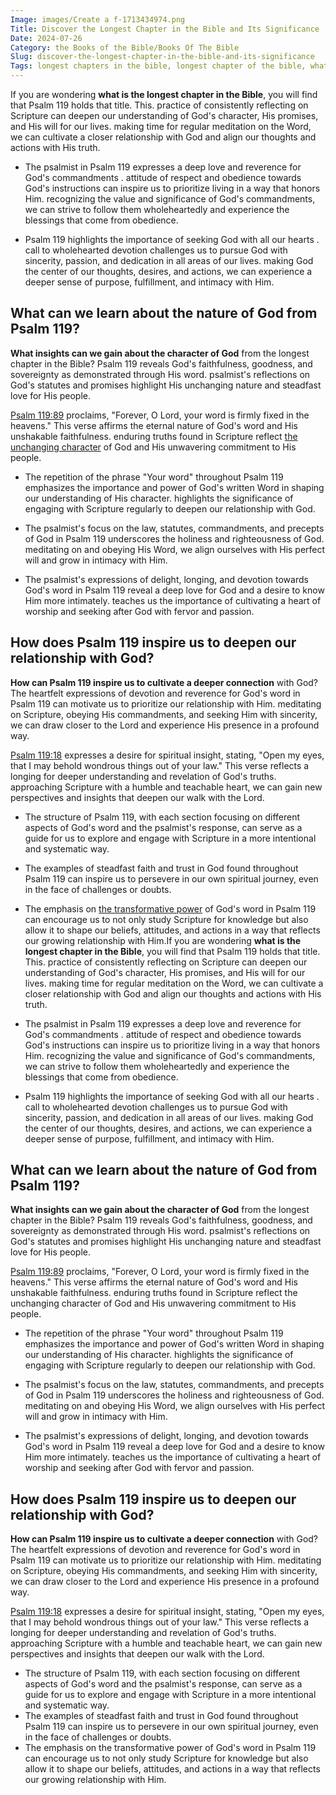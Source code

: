 ```yaml
---
Image: images/Create a f-1713434974.png
Title: Discover the Longest Chapter in the Bible and Its Significance
Date: 2024-07-26
Category: the Books of the Bible/Books Of The Bible
Slug: discover-the-longest-chapter-in-the-bible-and-its-significance
Tags: longest chapters in the bible, longest chapter of the bible, what is the longest chapter in the bible, what's the longest chapter in the bible, longest chapter in the bible, bible longest chapter, what is the longest bible chapter, the books of the bible, books of the bible
---
```

If you are wondering **what is the longest chapter in the Bible**, you will find that Psalm 119 holds that title. This.  practice of consistently reflecting on Scripture can deepen our understanding of God's character, His promises, and His will for our lives.  making time for regular meditation on the Word, we can cultivate a closer relationship with God and align our thoughts and actions with His truth.

- The psalmist in Psalm 119 expresses a deep love and reverence for God's commandments .  attitude of respect and obedience towards God's instructions can inspire us to prioritize living in a way that honors Him.  recognizing the value and significance of God's commandments, we can strive to follow them wholeheartedly and experience the blessings that come from obedience.

- Psalm 119 highlights the importance of seeking God with all our hearts .  call to wholehearted devotion challenges us to pursue God with sincerity, passion, and dedication in all areas of our lives.  making God the center of our thoughts, desires, and actions, we can experience a deeper sense of purpose, fulfillment, and intimacy with Him.


## What can we learn about the nature of God from Psalm 119?

**What insights can we gain about the character of God** from the longest chapter in the Bible? Psalm 119 reveals God's faithfulness, goodness, and sovereignty as demonstrated through His word.  psalmist's reflections on God's statutes and promises highlight His unchanging nature and steadfast love for His people.

[Psalm 119:89](https://www.bibleref.com/Psalm/119/Psalm-119-89.html) proclaims, "Forever, O Lord, your word is firmly fixed in the heavens." This verse affirms the eternal nature of God's word and His unshakable faithfulness.  enduring truths found in Scripture reflect [the unchanging character](/5-powerful-prayers-for-trust-in-god-strengthen-your-faith-today) of God and His unwavering commitment to His people.

- The repetition of the phrase "Your word" throughout Psalm 119 emphasizes the importance and power of God's written Word in shaping our understanding of His character.  highlights the significance of engaging with Scripture regularly to deepen our relationship with God.
 
- The psalmist's focus on the law, statutes, commandments, and precepts of God in Psalm 119 underscores the holiness and righteousness of God.  meditating on and obeying His Word, we align ourselves with His perfect will and grow in intimacy with Him.
 
- The psalmist's expressions of delight, longing, and devotion towards God's word in Psalm 119 reveal a deep love for God and a desire to know Him more intimately.  teaches us the importance of cultivating a heart of worship and seeking after God with fervor and passion.


## How does Psalm 119 inspire us to deepen our relationship with God?

**How can Psalm 119 inspire us to cultivate a deeper connection** with God? The heartfelt expressions of devotion and reverence for God's word in Psalm 119 can motivate us to prioritize our relationship with Him.  meditating on Scripture, obeying His commandments, and seeking Him with sincerity, we can draw closer to the Lord and experience His presence in a profound way.

[Psalm 119:18](https://www.bibleref.com/Psalm/119/Psalm-119-18.html) expresses a desire for spiritual insight, stating, "Open my eyes, that I may behold wondrous things out of your law." This verse reflects a longing for deeper understanding and revelation of God's truths.  approaching Scripture with a humble and teachable heart, we can gain new perspectives and insights that deepen our walk with the Lord.

- The structure of Psalm 119, with each section focusing on different aspects of God's word and the psalmist's response, can serve as a guide for us to explore and engage with Scripture in a more intentional and systematic way.
- The examples of steadfast faith and trust in God found throughout Psalm 119 can inspire us to persevere in our own spiritual journey, even in the face of challenges or doubts.
- The emphasis on [the transformative power](/uncovering-the-divine-journey-of-jesus-exploring-the-life-of-christ) of God's word in Psalm 119 can encourage us to not only study Scripture for knowledge but also allow it to shape our beliefs, attitudes, and actions in a way that reflects our growing relationship with Him.If you are wondering **what is the longest chapter in the Bible**, you will find that Psalm 119 holds that title. This.  practice of consistently reflecting on Scripture can deepen our understanding of God's character, His promises, and His will for our lives.  making time for regular meditation on the Word, we can cultivate a closer relationship with God and align our thoughts and actions with His truth.

- The psalmist in Psalm 119 expresses a deep love and reverence for God's commandments .  attitude of respect and obedience towards God's instructions can inspire us to prioritize living in a way that honors Him.  recognizing the value and significance of God's commandments, we can strive to follow them wholeheartedly and experience the blessings that come from obedience.

- Psalm 119 highlights the importance of seeking God with all our hearts .  call to wholehearted devotion challenges us to pursue God with sincerity, passion, and dedication in all areas of our lives.  making God the center of our thoughts, desires, and actions, we can experience a deeper sense of purpose, fulfillment, and intimacy with Him.


## What can we learn about the nature of God from Psalm 119?

**What insights can we gain about the character of God** from the longest chapter in the Bible? Psalm 119 reveals God's faithfulness, goodness, and sovereignty as demonstrated through His word.  psalmist's reflections on God's statutes and promises highlight His unchanging nature and steadfast love for His people.

[Psalm 119:89](https://www.bibleref.com/Psalm/119/Psalm-119-89.html) proclaims, "Forever, O Lord, your word is firmly fixed in the heavens." This verse affirms the eternal nature of God's word and His unshakable faithfulness.  enduring truths found in Scripture reflect the unchanging character of God and His unwavering commitment to His people.

- The repetition of the phrase "Your word" throughout Psalm 119 emphasizes the importance and power of God's written Word in shaping our understanding of His character.  highlights the significance of engaging with Scripture regularly to deepen our relationship with God.
 
- The psalmist's focus on the law, statutes, commandments, and precepts of God in Psalm 119 underscores the holiness and righteousness of God.  meditating on and obeying His Word, we align ourselves with His perfect will and grow in intimacy with Him.
 
- The psalmist's expressions of delight, longing, and devotion towards God's word in Psalm 119 reveal a deep love for God and a desire to know Him more intimately.  teaches us the importance of cultivating a heart of worship and seeking after God with fervor and passion.


## How does Psalm 119 inspire us to deepen our relationship with God?

**How can Psalm 119 inspire us to cultivate a deeper connection** with God? The heartfelt expressions of devotion and reverence for God's word in Psalm 119 can motivate us to prioritize our relationship with Him.  meditating on Scripture, obeying His commandments, and seeking Him with sincerity, we can draw closer to the Lord and experience His presence in a profound way.

[Psalm 119:18](https://www.bibleref.com/Psalm/119/Psalm-119-18.html) expresses a desire for spiritual insight, stating, "Open my eyes, that I may behold wondrous things out of your law." This verse reflects a longing for deeper understanding and revelation of God's truths.  approaching Scripture with a humble and teachable heart, we can gain new perspectives and insights that deepen our walk with the Lord.

- The structure of Psalm 119, with each section focusing on different aspects of God's word and the psalmist's response, can serve as a guide for us to explore and engage with Scripture in a more intentional and systematic way.
- The examples of steadfast faith and trust in God found throughout Psalm 119 can inspire us to persevere in our own spiritual journey, even in the face of challenges or doubts.
- The emphasis on the transformative power of God's word in Psalm 119 can encourage us to not only study Scripture for knowledge but also allow it to shape our beliefs, attitudes, and actions in a way that reflects our growing relationship with Him.